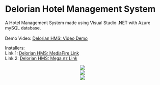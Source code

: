 # Delorian Hotel Management System

A Hotel Management System made using Visual Studio .NET with Azure mySQL database.
<br>
<br>
Demo Video: <a href="https://www.youtube.com/watch?v=Pfj0hTCZXsE" target="_blank">Delorian HMS: Video Demo</a>
<br>

Installers:
<br>
Link 1: <a href="https://www.mediafire.com/file/6rm56mbc8n9kwpv/DELORIAN_HMS_%2528VERSION_1.0%2529.rar/file" target="_blank">Delorian HMS: MediaFire Link</a>
<br>
Link 2: <a href="https://mega.nz/file/DSwTDBwY#d-vK8EYDHndXfDYmNUPeqXNLo2Wl9t5qvAV8_WLdZAA" target="_blank">Delorian HMS: Mega.nz Link</a>
<br>


<div align="center">
  <img src="https://github.com/INN0C0DE/Delorian-HotelManagementSystem/assets/53103201/6e628322-ec6a-4405-bc93-a81da74facd0">
</div>
<div align="center">
  <img src="https://github.com/INN0C0DE/Delorian-HotelManagementSystem/assets/53103201/c8fd0e2d-23ce-4082-820b-05c8e4aa6f98">
</div>
<div align="center">
  <img src="https://github.com/INN0C0DE/Delorian-HotelManagementSystem/assets/53103201/bad301b1-3fed-4e02-880c-23e5d0bcf598">
</div>

